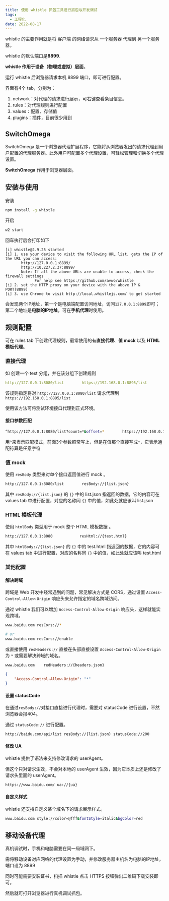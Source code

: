 ```yaml
---
title: 使用 whistle 抓包工具进行抓包与开发调试
tags: 
  - 工程化
date: 2022-08-17 
---
```


whistle 的主要作用就是将 客户端 的网络请求从 一个服务器 代理到 另一个服务器。

whistle 的默认端口是**8899**.

**whistle 作用于设备（物理或虚拟）层面**。

运行 whistle 后浏览器请求本机 8899 端口，即可进行配置。

界面有4个 tab，分别为：

1. network：对代理的请求进行展示，可右键查看条目信息。
2. rules：对代理规则进行配置
3. values：配置、存储值
4. plugins：插件，目前很少用到

## SwitchOmega

SwitchOmega 是一个浏览器代理扩展程序，它能将从浏览器发出的请求代理到用户配置的代理服务器。此外用户可配置多个代理设置，可轻松管理和切换多个代理设置。

**SwitchOmega** 作用于浏览器层面。

## 安装与使用

安装

```bash
npm install -g whistle
```

开启

```bash
w2 start
```

回车执行后会打印如下

```
[i] whistle@2.9.25 started
[i] 1. use your device to visit the following URL list, gets the IP of the URL you can access:
       http://127.0.0.1:8899/
       http://10.227.2.37:8899/
       Note: If all the above URLs are unable to access, check the firewall settings
             For help see https://github.com/avwo/whistle
[i] 2. set the HTTP proxy on your device with the above IP & PORT(8899)
[i] 3. use Chrome to visit http://local.whistlejs.com/ to get started
```

会发现两个IP地址，第一个是电脑端配置访问地址，访问`127.0.0.1:8899`即可；第二个地址是**电脑的IP地址**，可在**手机代理**时使用。

## 规则配置

可在 rules tab 下创建代理规则，最常使用的有**直接代理**、**值 mock** 以及 **HTML 模板代理**。

### 直接代理

如 创建一个 test 分组，并在该分组下创建规则

```yaml
http://127.0.0.1:8080/list        https://192.168.0.1:8895/list
```

该规则指定将对 `http://127.0.0.1:8080/list` 请求代理到 `https://192.168.0.1:8895/list` 

使用该方法可将测试环境接口代理到正式环境。

#### 接口参数匹配

```bash
^http://127.0.0.1:8080/list?count=*&offset=*        https://192.168.0.1:8895/list?count=$1&offset=$2
```

用`^`来表示匹配模式，前面3个参数照常写上，但是在值那个直接写成`*`，它表示通配符算是任意字符

### 值 mock

使用 `resBody` 类型来对单个接口返回值进行 mock 。

```bash
http://127.0.0.1:8080/list        resBody://{list.json}
```

其中 `resBody://{list.json}` 的 `{}` 中的 list.json 指返回的数据，它的内容可在 values tab 中进行配置，对应的名称同 `{}` 中的值，如此处就应该叫 list.json

### HTML 模板代理

使用 `htmlBody` 类型用于 mock 整个 HTML 模板数据 。

```bash
http://127.0.0.1:8080            resHtml://{test.html}
```

其中 `htmlBody://{list.json}` 的 `{}` 中的 test.html 指返回的数据，它的内容可在 values tab 中进行配置，对应的名称同 `{}` 中的值，如此处就应该叫 test.html

### 其他配置

#### 解决跨域

跨域是 Web 开发中经常遇到的问题，常见解决方式是 CORS，通过设置 `Access-Control-Allow-Origin` 响应头来允许指定的域名跨域访问。

通过 whistle 我们可以增加 `Access-Control-Allow-Origin` 响应头，这样就能实现跨域。

```bash
www.baidu.com resCors://*

# or
www.baidu.com resCors://enable
```

或直接使用 `resHeaders://` 直接在头部直接设置 `Access-Control-Allow-Origin` 为 `*` 或需要解决跨域的域名。

```bash
www.baidu.com    redHeaders://{headers.json}
```

```json
{
    "Access-Control-Allow-Origin": "*"
}
```

#### 设置 statusCode

在通过`resBody://`对接口直接进行代理时，需要对 statusCode 进行设置，不然浏览器会报404。

通过 `statusCode://` 进行配置。

```
http://baidu.com/api/list resBody://{list.json} statusCode://200
```

#### 修改 UA

whistle 提供了语法来支持修改请求的 userAgent。

但这个只对请求生效，不会对本地的 userAgent 生效，因为它本质上还是修改了请求头里面的 userAgent。

```bash
https://www.baidu.com/ ua://{ua}
```

#### 自定义样式

whistle 还支持自定义某个域名下的请求展示样式。

```bash
www.baidu.com style://color=@fff&fontStyle=italic&bgColor=red
```

## 移动设备代理

真机调试时，手机和电脑需要在同一局域网下。

需将移动设备对应网络的代理设置为手动，并修改服务器主机名为电脑的IP地址，端口设为 8899

同时可能需要安装证书，扫描 whistle 点击 HTTPS 按钮弹出二维码下载安装即可。

然后就可打开浏览器进行真机调试抓包。